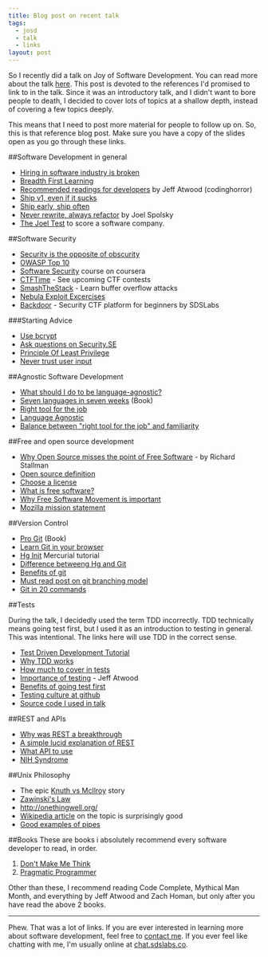 ```yaml
---
title: Blog post on recent talk
tags:
  - josd
  - talk
  - links
layout: post
---
```


So I recently did a talk on Joy of Software Development. You can read more about the talk [here][talk]. This post is devoted to the references I'd promised to link to in the talk. Since it was an introductory talk, and I didn't want to bore people to death, I decided to cover lots of topics at a shallow depth, instead of covering a few topics deeply.

This means that I need to post more material for people to follow up on. So, this is that reference blog post. Make sure you have a copy of the slides open as you go through these links. 

##Software Development in general
- [Hiring in software industry is broken][hiring]
- [Breadth First Learning][bfl]
- [Recommended readings for developers](http://blog.codinghorror.com/recommended-reading-for-developers/) by Jeff Atwood (codinghorror)
- [Ship v1, even if it sucks](http://blog.codinghorror.com/version-1-sucks-but-ship-it-anyway/)
- [Ship early, ship often](http://mstrick.com/ship-early-and-often/)
- [Never rewrite, always refactor](http://www.joelonsoftware.com/articles/fog0000000069.html) by Joel Spolsky
- [The Joel Test](http://www.joelonsoftware.com/articles/fog0000000043.html) to score a software company.

##Software Security
- [Security is the opposite of obscurity](https://news.ycombinator.com/item?id=9164895)
- [OWASP Top 10](https://www.owasp.org/index.php/Top_10_2013-Top_10)
- [Software Security](https://class.coursera.org/softwaresec-002) course on coursera
- [CTFTime](ctftime.org) - See upcoming CTF contests
- [SmashTheStack](http://io.smashthestack.org:84/) - Learn buffer overflow attacks
- [Nebula Exploit Excercises](https://exploit-exercises.com/nebula/)
- [Backdoor](https://backdoor.sdslabs.co/) - Security CTF platform for beginners by SDSLabs

###Starting Advice

- [Use bcrypt](http://codahale.com/how-to-safely-store-a-password/)
- [Ask questions on Security.SE](http://security.stackexchange.com/)
- [Principle Of Least Privilege](http://c2.com/cgi/wiki?PrincipleOfLeastPrivilege)
- [Never trust user input](http://stackoverflow.com/a/2794089/368328)

##Agnostic Software Development

- [What should I do to be language-agnostic?](http://programmers.stackexchange.com/questions/1189/what-should-i-do-to-be-language-agnostic)
- [Seven languages in seven weeks](https://pragprog.com/book/btlang/seven-languages-in-seven-weeks) (Book)
- [Right tool for the job](http://c2.com/cgi/wiki?PickTheRightToolForTheJob)
- [Language Agnostic](http://c2.com/cgi/wiki?LanguageAgnostic)
- [Balance between "right tool for the job" and familiarity](http://programmers.stackexchange.com/questions/64701/balance-between-right-tool-for-the-job-and-familiarity)

##Free and open source development

- [Why Open Source misses the point of Free Software](https://www.gnu.org/philosophy/open-source-misses-the-point.html) - by Richard Stallman
- [Open source definition](http://opensource.org/osd-annotated)
- [Choose a license](http://choosealicense.com/)
- [What is free software?](https://www.gnu.org/philosophy/free-sw.html)
- [Why Free Software Movement is important](http://www.wired.com/2013/09/why-free-software-is-more-important-now-than-ever-before/)
- [Mozilla mission statement](https://www.mozilla.org/en-US/mission/)

##Version Control

- [Pro Git](http://git-scm.com/book/en/v2) (Book)
- [Learn Git in your browser](https://try.github.io/levels/1/challenges/1)
- [Hg Init](http://hginit.com/) Mercurial tutorial
- [Difference betweeng Hg and Git](http://stackoverflow.com/questions/35837/what-is-the-difference-between-mercurial-and-git)
- [Benefits of git](https://thkoch2001.github.io/whygitisbetter/)
- [Must read post on git branching model](http://nvie.com/posts/a-successful-git-branching-model/)
- [Git in 20 commands](https://www.kernel.org/pub/software/scm/git/docs/everyday.html)

##Tests

During the talk, I decidedly used the term TDD incorrectly. TDD technically means going test first, but I used it as an introduction to testing in general. This was intentional. The links here will use TDD in the correct sense.

- [Test Driven Development Tutorial](http://code.tutsplus.com/tutorials/beginning-test-driven-development-in-python--net-30137)
- [Why TDD works](http://programmers.stackexchange.com/questions/41409/why-does-tdd-work)
- [How much to cover in tests](http://programmers.stackexchange.com/questions/66480/when-is-it-appropriate-to-not-unit-test)
- [Importance of testing](http://blog.codinghorror.com/i-pity-the-fool-who-doesnt-write-unit-tests/) - Jeff Atwood
- [Benefits of going test first](http://sd.jtimothyking.com/2006/07/11/twelve-benefits-of-writing-unit-tests-first/)
- [Testing culture at github](http://blog.leif.me/2012/09/github-testing/)
- [Source code I used in talk](https://github.com/captn3m0/talks/blob/gh-pages/josd/code/code2.js)

##REST and APIs

- [Why was REST a breakthrough](https://www.quora.com/How-did-Roy-Fieldings-introduction-of-REST-in-his-2000-doctoral-thesis-impact-the-internet)
- [A simple lucid explanation of REST](http://www.looah.com/source/view/2284)
- [What API to use](http://www.programmableweb.com/)
- [NIH Syndrome](http://c2.com/cgi/wiki?NotInventedHere)


##Unix Philosophy

- The epic [Knuth vs McIlroy](http://www.leancrew.com/all-this/2011/12/more-shell-less-egg/#fnref:pipe) story
- [Zawinski's Law](http://www.catb.org/jargon/html/Z/Zawinskis-Law.html)
- <http://onethingwell.org/>
- [Wikipedia article](https://en.wikipedia.org/wiki/Unix_philosophy) on the topic is surprisingly good
- [Good examples of pipes](http://unix.stackexchange.com/questions/30759/whats-a-good-example-of-piping-commands-together)

##Books
These are books i absolutely recommend every software developer to read, in order.

1. [Don't Make Me Think](http://blog.codinghorror.com/dont-make-me-think-second-edition/)
2. [Pragmatic Programmer](https://pragprog.com/the-pragmatic-programmer)

Other than these, I recommend reading Code Complete, Mythical Man Month, and everything by Jeff Atwood and Zach Homan, but only after you have read the above 2 books.

---

Phew. That was a lot of links. If you are ever interested in learning more about software development, feel free to [contact me](/contact/). If you ever feel like chatting with me, I'm usually online at [chat.sdslabs.co](https://chat.sdslabs.co).

[talk]: https://captnemo.in/talks/josd/
[hiring]: http://sockpuppet.org/blog/2015/03/06/the-hiring-post/
[bfl]: http://c2.com/cgi/wiki?BreadthFirstLearning